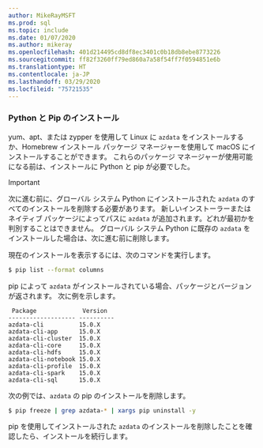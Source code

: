 ```yaml
---
author: MikeRayMSFT
ms.prod: sql
ms.topic: include
ms.date: 01/07/2020
ms.author: mikeray
ms.openlocfilehash: 401d214495cd8df8ec3401c0b18db8ebe8773226
ms.sourcegitcommit: ff82f3260ff79ed860a7a58f54ff7f0594851e6b
ms.translationtype: HT
ms.contentlocale: ja-JP
ms.lasthandoff: 03/29/2020
ms.locfileid: "75721535"
---
```

### <a name="pythonpip-installation"></a>Python と Pip のインストール

yum、apt、または zypper を使用して Linux に `azdata` をインストールするか、Homebrew インストール パッケージ マネージャーを使用して macOS にインストールすることができます。 これらのパッケージ マネージャーが使用可能になる前は、インストールに Python と pip が必要でした。

>[!IMPORTANT]
>次に進む前に、グローバル システム Python にインストールされた `azdata` のすべてのインストールを削除する必要があります。 新しいインストーラーまたはネイティブ パッケージによってパスに `azdata` が追加されます。どれが最初かを判別することはできません。
グローバル システム Python に既存の `azdata` をインストールした場合は、次に進む前に削除します。

現在のインストールを表示するには、次のコマンドを実行します。

```bash
$ pip list --format columns
```

pip によって `azdata` がインストールされている場合、パッケージとバージョンが返されます。 次に例を示します。

```
 Package             Version
------------------- ----------
azdata-cli          15.0.X
azdata-cli-app      15.0.X
azdata-cli-cluster  15.0.X
azdata-cli-core     15.0.X
azdata-cli-hdfs     15.0.X
azdata-cli-notebook 15.0.X
azdata-cli-profile  15.0.X
azdata-cli-spark    15.0.X
azdata-cli-sql      15.0.X
```

次の例では、`azdata` の pip のインストールを削除します。

```bash
$ pip freeze | grep azdata-* | xargs pip uninstall -y
```

pip を使用してインストールされた `azdata` のインストールを削除したことを確認したら、インストールを続行します。